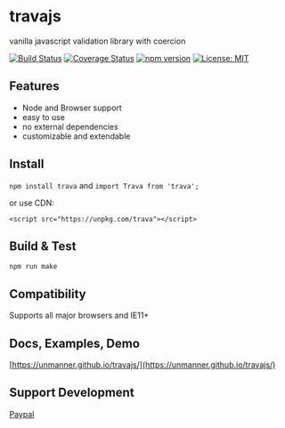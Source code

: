 # travajs
vanilla javascript validation library with coercion

[![Build Status](https://travis-ci.org/uNmAnNeR/travajs.svg?branch=master)](https://travis-ci.org/uNmAnNeR/travajs)
[![Coverage Status](https://coveralls.io/repos/github/uNmAnNeR/travajs/badge.svg?branch=master)](https://coveralls.io/github/uNmAnNeR/travajs?branch=master)
[![npm version](https://badge.fury.io/js/trava.svg)](https://badge.fury.io/jas/trava)
[![License: MIT](https://img.shields.io/badge/License-MIT-yellow.svg)](https://opensource.org/licenses/MIT)

## Features
* Node and Browser support
* easy to use
* no external dependencies
* customizable and extendable

## Install
`npm install trava` and `import Trava from 'trava';`

or use CDN:

`<script src="https://unpkg.com/trava"></script>`

## Build & Test
`npm run make`

## Compatibility
Supports all major browsers and IE11+

## Docs, Examples, Demo
[https://unmanner.github.io/travajs/](https://unmanner.github.io/travajs/)

## Support Development

[Paypal](https://www.paypal.me/alexeykryazhev/3)
